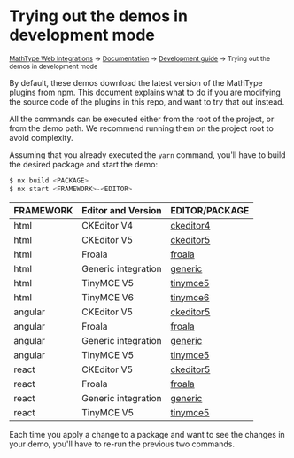 # Trying out the demos in development mode

<small>[MathType Web Integrations](../../../README.md) → [Documentation](../../README.md) → [Development guide](../README.md) → Trying out the demos in development mode</small>

By default, these demos download the latest version of the MathType plugins from npm.
This document explains what to do if you are modifying the source code of the plugins in this repo, and want to try that out instead.

All the commands can be executed either from the root of the project, or from the demo path. We recommend running them on the project root to avoid complexity.

Assuming that you already executed the `yarn` command, you'll have to build the desired package and start the demo:

```js
$ nx build <PACKAGE>
$ nx start <FRAMEWORK>-<EDITOR>
```

| FRAMEWORK | Editor and Version  | EDITOR/PACKAGE                                                               |
|-----------|---------------------|--------------------------------------------------------------------|
| html      | CKEditor V4         | [ckeditor4](../../demos/html/ckeditor4)               |
| html      | CKEditor V5         | [ckeditor5](../../demos/html/ckeditor5)               |
| html      | Froala              | [froala](../../demos/html/froala)                     |
| html      | Generic integration | [generic](../../demos/html/generic)                   |
| html      | TinyMCE V5          | [tinymce5](../../demos/html/tinymce5)                 |
| html      | TinyMCE V6          | [tinymce6](../../demos/html/tinymce6)                 |
| angular   | CKEditor V5         | [ckeditor5](../../demos/angular/ckeditor5/README.md)   |
| angular   | Froala              | [froala](../../demos/angular/froala/README.md)         |
| angular   | Generic integration | [generic](../../demos/angular/generic/README.md)       |
| angular   | TinyMCE V5          | [tinymce5](../../demos/angular/tinymce5/README.md)     |
| react     | CKEditor V5         | [ckeditor5](../../demos/react/ckeditor5/README.md)     |
| react     | Froala              | [froala](../../demos/react/froala/README.md)           |
| react     | Generic integration | [generic](../../demos/react/generic/README.md)         |
| react     | TinyMCE V5          | [tinymce5](../../demos/react/tinymce5/README.md)       |


Each time you apply a change to a package and want to see the changes in your demo, you'll have to re-run the previous two commands.
